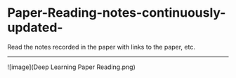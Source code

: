 # Paper-Reading-notes-continuously-updated-
Read the notes recorded in the paper with links to the paper, etc.

---
![image](Deep Learning Paper Reading.png)
